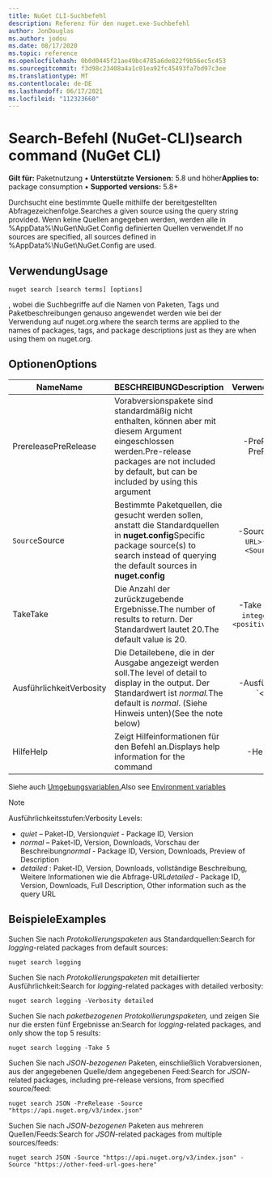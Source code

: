 ```yaml
---
title: NuGet CLI-Suchbefehl
description: Referenz für den nuget.exe-Suchbefehl
author: JonDouglas
ms.author: jodou
ms.date: 08/17/2020
ms.topic: reference
ms.openlocfilehash: 0b0d0445f21ae49bc4785a6de822f9b56ec5c453
ms.sourcegitcommit: f3d98c23408a4a1c01ea92fc45493fa7bd97c3ee
ms.translationtype: MT
ms.contentlocale: de-DE
ms.lasthandoff: 06/17/2021
ms.locfileid: "112323660"
---
```

# <a name="search-command-nuget-cli"></a><span data-ttu-id="654e1-103">Search-Befehl (NuGet-CLI)</span><span class="sxs-lookup"><span data-stu-id="654e1-103">search command (NuGet CLI)</span></span>

<span data-ttu-id="654e1-104">**Gilt für:** Paketnutzung &bullet; **Unterstützte Versionen:** 5.8 und höher</span><span class="sxs-lookup"><span data-stu-id="654e1-104">**Applies to:** package consumption &bullet; **Supported versions:** 5.8+</span></span>

<span data-ttu-id="654e1-105">Durchsucht eine bestimmte Quelle mithilfe der bereitgestellten Abfragezeichenfolge.</span><span class="sxs-lookup"><span data-stu-id="654e1-105">Searches a given source using the query string provided.</span></span> <span data-ttu-id="654e1-106">Wenn keine Quellen angegeben werden, werden alle in %AppData%\NuGet\NuGet.Config definierten Quellen verwendet.</span><span class="sxs-lookup"><span data-stu-id="654e1-106">If no sources are specified, all sources defined in %AppData%\NuGet\NuGet.Config are used.</span></span>

## <a name="usage"></a><span data-ttu-id="654e1-107">Verwendung</span><span class="sxs-lookup"><span data-stu-id="654e1-107">Usage</span></span>

```cli
nuget search [search terms] [options]
```

<span data-ttu-id="654e1-108">, wobei die Suchbegriffe auf die Namen von Paketen, Tags und Paketbeschreibungen genauso angewendet werden wie bei der Verwendung auf nuget.org.</span><span class="sxs-lookup"><span data-stu-id="654e1-108">where the search terms are applied to the names of packages, tags, and package descriptions just as they are when using them on nuget.org.</span></span>

## <a name="options"></a><span data-ttu-id="654e1-109">Optionen</span><span class="sxs-lookup"><span data-stu-id="654e1-109">Options</span></span>

| <span data-ttu-id="654e1-110">Name</span><span class="sxs-lookup"><span data-stu-id="654e1-110">Name</span></span> | <span data-ttu-id="654e1-111">BESCHREIBUNG</span><span class="sxs-lookup"><span data-stu-id="654e1-111">Description</span></span> | <span data-ttu-id="654e1-112">Verwendung</span><span class="sxs-lookup"><span data-stu-id="654e1-112">Usage</span></span> |
| ---  |     ---     |  :-:  |
| <span data-ttu-id="654e1-113">Prerelease</span><span class="sxs-lookup"><span data-stu-id="654e1-113">PreRelease</span></span> | <span data-ttu-id="654e1-114">Vorabversionspakete sind standardmäßig nicht enthalten, können aber mit diesem Argument eingeschlossen werden.</span><span class="sxs-lookup"><span data-stu-id="654e1-114">Pre-release packages are not included by default, but can be included by using this argument</span></span> | <span data-ttu-id="654e1-115">-PreRelease</span><span class="sxs-lookup"><span data-stu-id="654e1-115">-PreRelease</span></span> |
| <span data-ttu-id="654e1-116">`Source`</span><span class="sxs-lookup"><span data-stu-id="654e1-116">Source</span></span> | <span data-ttu-id="654e1-117">Bestimmte Paketquellen, die gesucht werden sollen, anstatt die Standardquellen in __nuget.config__</span><span class="sxs-lookup"><span data-stu-id="654e1-117">Specific package source(s) to search instead of querying the default sources in __nuget.config__</span></span> | <span data-ttu-id="654e1-118">-Source `<Source URL>`</span><span class="sxs-lookup"><span data-stu-id="654e1-118">-Source `<Source URL>`</span></span>|
| <span data-ttu-id="654e1-119">Take</span><span class="sxs-lookup"><span data-stu-id="654e1-119">Take</span></span> | <span data-ttu-id="654e1-120">Die Anzahl der zurückzugebende Ergebnisse.</span><span class="sxs-lookup"><span data-stu-id="654e1-120">The number of results to return.</span></span> <span data-ttu-id="654e1-121">Der Standardwert lautet 20.</span><span class="sxs-lookup"><span data-stu-id="654e1-121">The default value is 20.</span></span> | <span data-ttu-id="654e1-122">-Take `<positive integer>`</span><span class="sxs-lookup"><span data-stu-id="654e1-122">-Take `<positive integer>`</span></span> |
| <span data-ttu-id="654e1-123">Ausführlichkeit</span><span class="sxs-lookup"><span data-stu-id="654e1-123">Verbosity</span></span> | <span data-ttu-id="654e1-124">Die Detailebene, die in der Ausgabe angezeigt werden soll.</span><span class="sxs-lookup"><span data-stu-id="654e1-124">The level of detail to display in the output.</span></span> <span data-ttu-id="654e1-125">Der Standardwert ist _normal._</span><span class="sxs-lookup"><span data-stu-id="654e1-125">The default is _normal_.</span></span> <span data-ttu-id="654e1-126">(Siehe Hinweis unten)</span><span class="sxs-lookup"><span data-stu-id="654e1-126">(See the note below)</span></span>  | <span data-ttu-id="654e1-127">-Ausführlichkeit `<quiet|normal|detailed>`</span><span class="sxs-lookup"><span data-stu-id="654e1-127">-Verbosity `<quiet|normal|detailed>`</span></span> |
| <span data-ttu-id="654e1-128">Hilfe</span><span class="sxs-lookup"><span data-stu-id="654e1-128">Help</span></span> | <span data-ttu-id="654e1-129">Zeigt Hilfeinformationen für den Befehl an.</span><span class="sxs-lookup"><span data-stu-id="654e1-129">Displays help information for the command</span></span> | <span data-ttu-id="654e1-130">-Help</span><span class="sxs-lookup"><span data-stu-id="654e1-130">-Help</span></span> |

<span data-ttu-id="654e1-131">Siehe auch [Umgebungsvariablen.](cli-ref-environment-variables.md)</span><span class="sxs-lookup"><span data-stu-id="654e1-131">Also see [Environment variables](cli-ref-environment-variables.md)</span></span>

> [!NOTE] 
> <span data-ttu-id="654e1-132">Ausführlichkeitsstufen:</span><span class="sxs-lookup"><span data-stu-id="654e1-132">Verbosity Levels:</span></span>
> * <span data-ttu-id="654e1-133">_quiet_ – Paket-ID, Version</span><span class="sxs-lookup"><span data-stu-id="654e1-133">_quiet_ - Package ID, Version</span></span>
> * <span data-ttu-id="654e1-134">_normal_ – Paket-ID, Version, Downloads, Vorschau der Beschreibung</span><span class="sxs-lookup"><span data-stu-id="654e1-134">_normal_ - Package ID, Version, Downloads, Preview of Description</span></span>
> * <span data-ttu-id="654e1-135">_detailed_ : Paket-ID, Version, Downloads, vollständige Beschreibung, Weitere Informationen wie die Abfrage-URL</span><span class="sxs-lookup"><span data-stu-id="654e1-135">_detailed_ - Package ID, Version, Downloads, Full Description, Other information such as the query URL</span></span>

## <a name="examples"></a><span data-ttu-id="654e1-136">Beispiele</span><span class="sxs-lookup"><span data-stu-id="654e1-136">Examples</span></span>

<span data-ttu-id="654e1-137">Suchen Sie nach *Protokollierungspaketen* aus Standardquellen:</span><span class="sxs-lookup"><span data-stu-id="654e1-137">Search for *logging*-related packages from default sources:</span></span>
```
nuget search logging
```
<span data-ttu-id="654e1-138">Suchen Sie nach *Protokollierungspaketen* mit detaillierter Ausführlichkeit:</span><span class="sxs-lookup"><span data-stu-id="654e1-138">Search for *logging*-related packages with detailed verbosity:</span></span>
```
nuget search logging -Verbosity detailed
```
<span data-ttu-id="654e1-139">Suchen Sie nach *paketbezogenen Protokollierungspaketen,* und zeigen Sie nur die ersten fünf Ergebnisse an:</span><span class="sxs-lookup"><span data-stu-id="654e1-139">Search for *logging*-related packages, and only show the top 5 results:</span></span>
```
nuget search logging -Take 5
```
<span data-ttu-id="654e1-140">Suchen Sie nach *JSON-bezogenen* Paketen, einschließlich Vorabversionen, aus der angegebenen Quelle/dem angegebenen Feed:</span><span class="sxs-lookup"><span data-stu-id="654e1-140">Search for *JSON*-related packages, including pre-release versions, from specified source/feed:</span></span>
```
nuget search JSON -PreRelease -Source "https://api.nuget.org/v3/index.json"
```
<span data-ttu-id="654e1-141">Suchen Sie nach *JSON-bezogenen* Paketen aus mehreren Quellen/Feeds:</span><span class="sxs-lookup"><span data-stu-id="654e1-141">Search for *JSON*-related packages from multiple sources/feeds:</span></span>
```
nuget search JSON -Source "https://api.nuget.org/v3/index.json" -Source "https://other-feed-url-goes-here"
```
